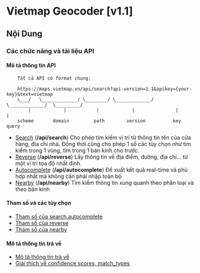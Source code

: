 # Vietmap Geocoder [v1.1]

## Nội Dung

### Các chức năng và tài liệu API

#### Mô tả thông tin API
    
```
    Tất cả API có format chung:
    
    https://maps.vietmap.vn/api/search?api-version=1.1&apikey={your-key}&text=vietmap
    \___/   \_____________/ \________/ \_____________/  \_____________/  \_________/
        |            |           |            |               |               |
    scheme       domain         path        version          key            query
```
- [Search](search.md) (**/api/search**)
    Cho phép tìm kiếm vị trí từ thông tin tên của cửa hàng, địa chỉ nhà.
    Đồng thời cũng cho phép 1 số các tùy chọn như tìm kiếm trong 1 vùng, tìm trong 1 bán kính cho trước.
- [Reverse](reverse.md) (**/api/reverse**)
    Lấy thông tin về địa điểm, đường, địa chỉ... từ một vị trí tọa độ nhất định.
- [Autocomplete](autocomplete.md) (**/api/autocomplete**)
    Đề xuất kết quả real-time và phù hợp nhất mà không cần phải nhập toàn bộ
- [Nearby](nearby.md) (**/api/nearby**) 
    Tìm kiếm thông tin xung quanh theo phân loại và theo bán kính


#### Tham số và các tùy chọn
- [Tham số của search,autocomplete](search.md#Available-search-parameters)
- [Tham số của reverse](reverse.md#Reverse-geocoding-parameters)
- [Tham số của nearby](nearby.md#Nearby-Parameters)

#### Mô tả thông tin trả về

- [Mô tả thông tin trả về](response.md)
- [Giải thích về confidence scores, match\_types](result_quality.md)

